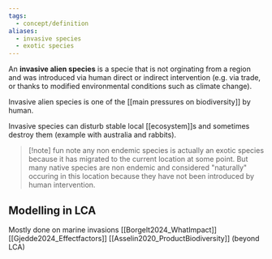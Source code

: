 ```yaml
---
tags:
  - concept/definition
aliases:
  - invasive species
  - exotic species
---
```

An **invasive alien species** is a specie that is not orginating from a region and was introduced via human direct or indirect intervention (e.g. via trade, or thanks to modified environmental conditions such as climate change).

Invasive alien species is one of the [[main pressures on biodiversity]] by human.

Invasive species can disturb stable local [[ecosystem]]s and sometimes destroy them (example with australia and rabbits).

>[!note] fun note
> any non endemic species is actually an exotic species because it has migrated to the current location at some point. But many native species are non endemic and considered "naturally" occuring in this location because they have not been introduced by human intervention.
## Modelling in LCA
Mostly done on marine invasions
[[Borgelt2024_WhatImpact]]
[[Gjedde2024_Effectfactors]]
[[Asselin2020_ProductBiodiversity]] (beyond LCA)